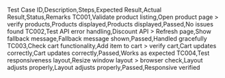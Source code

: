 Test Case ID,Description,Steps,Expected Result,Actual Result,Status,Remarks
TC001,Validate product listing,Open product page > verify products,Products displayed,Products displayed,Passed,No issues found
TC002,Test API error handling,Discount API > Refresh page,Show fallback message,Fallback message shown,Passed,Handled gracefully
TC003,Check cart functionality,Add item to cart > verify cart,Cart updates correctly,Cart updates correctly,Passed,Works as expected
TC004,Test responsiveness layout,Resize window layout > browser check,Layout adjusts properly,Layout adjusts properly,Passed,Responsive verified
